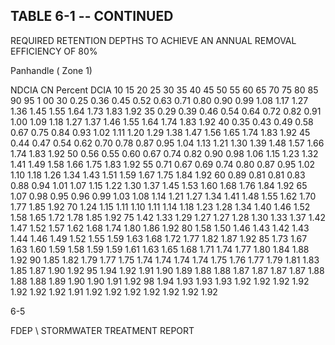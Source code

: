 <!-- NEEDS USER REVIEW -->
## TABLE  6-1 -- CONTINUED 
 
REQUIRED  RETENTION  DEPTHS  TO  ACHIEVE  AN 
ANNUAL  REMOVAL  EFFICIENCY  OF 80% 
 
 
Panhandle ( Zone 1)
 
 
NDCIA 
CN 
Percent DCIA 
10 
15 
20 
25 
30 
35 
40 
45 
50 
55 
60 
65 
70 
75 
80 
85 
90 
95 
1 00 
30 
0.25 
0.36 
0.45 
0.52 
0.63 
0.71 
0.80 
0.90 
0.99 
1.08 
1.17 
1.27 
1.36 
1.45 
1.55 
1.64 
1.73 
1.83 
1.92 
35 
0.29 
0.39 
0.46 
0.54 
0.64 
0.72 
0.82 
0.91 
1.00 
1.09 
1.18 
1.27 
1.37 
1.46 
1.55 
1.64 
1.74 
1.83 
1.92 
40 
0.35 
0.43 
0.49 
0.58 
0.67 
0.75 
0.84 
0.93 
1.02 
1.11 
1.20 
1.29 
1.38 
1.47 
1.56 
1.65 
1.74 
1.83 
1.92 
45 
0.44 
0.47 
0.54 
0.62 
0.70 
0.78 
0.87 
0.95 
1.04 
1.13 
1.21 
1.30 
1.39 
1.48 
1.57 
1.66 
1.74 
1.83 
1.92 
50 
0.56 
0.55 
0.60 
0.67 
0.74 
0.82 
0.90 
0.98 
1.06 
1.15 
1.23 
1.32 
1.41 
1.49 
1.58 
1.66 
1.75 
1.83 
1.92 
55 
0.71 
0.67 
0.69 
0.74 
0.80 
0.87 
0.95 
1.02 
1.10 
1.18 
1.26 
1.34 
1.43 
1.51 
1.59 
1.67 
1.75 
1.84 
1.92 
60 
0.89 
0.81 
0.81 
0.83 
0.88 
0.94 
1.01 
1.07 
1.15 
1.22 
1.30 
1.37 
1.45 
1.53 
1.60 
1.68 
1.76 
1.84 
1.92 
65 
1.07 
0.98 
0.95 
0.96 
0.99 
1.03 
1.08 
1.14 
1.21 
1.27 
1.34 
1.41 
1.48 
1.55 
1.62 
1.70 
1.77 
1.85 
1.92 
70 
1.24 
1.15 
1.11 
1.10 
1.11 
1.14 
1.18 
1.23 
1.28 
1.34 
1.40 
1.46 
1.52 
1.58 
1.65 
1.72 
1.78 
1.85 
1.92 
75 
1.42 
1.33 
1.29 
1.27 
1.27 
1.28 
1.30 
1.33 
1.37 
1.42 
1.47 
1.52 
1.57 
1.62 
1.68 
1.74 
1.80 
1.86 
1.92 
80 
1.58 
1.50 
1.46 
1.43 
1.42 
1.43 
1.44 
1.46 
1.49 
1.52 
1.55 
1.59 
1.63 
1.68 
1.72 
1.77 
1.82 
1.87 
1.92 
85 
1.73 
1.67 
1.63 
1.60 
1.59 
1.58 
1.59 
1.59 
1.61 
1.63 
1.65 
1.68 
1.71 
1.74 
1.77 
1.80 
1.84 
1.88 
1.92 
90 
1.85 
1.82 
1.79 
1.77 
1.75 
1.74 
1.74 
1.74 
1.74 
1.75 
1.76 
1.77 
1.79 
1.81 
1.83 
1.85 
1.87 
1.90 
1.92 
95 
1.94 
1.92 
1.91 
1.90 
1.89 
1.88 
1.88 
1.87 
1.87 
1.87 
1.87 
1.88 
1.88 
1.88 
1.89 
1.90 
1.90 
1.91 
1.92 
98 
1.94 
1.93 
1.93 
1.93 
1.92 
1.92 
1.92 
1.92 
1.92 
1.92 
1.92 
1.91 
1.92 
1.92 
1.92 
1.92 
1.92 
1.92 
1.92 
 
6-5

FDEP \ STORMWATER  TREATMENT  REPORT
